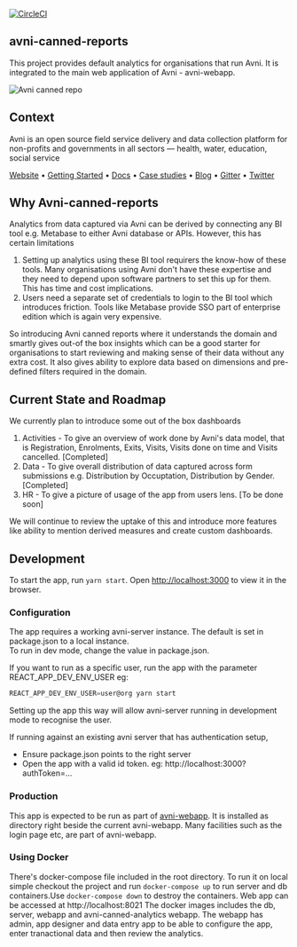 [![CircleCI](https://circleci.com/gh/avniproject/avni-canned-reports/tree/main.svg?style=svg)](https://circleci.com/gh/avniproject/avni-canned-reports/tree/main)


## avni-canned-reports
This project provides default analytics for organisations that run Avni. It is integrated to the main web application of Avni - avni-webapp.

![Avni canned repo](https://user-images.githubusercontent.com/426156/141683178-de08f749-1f26-4998-9a92-1fcb88403533.png)

## Context
Avni is an open source field service delivery and data collection platform for non-profits and governments in all sectors — health, water, education, social service

[Website](https://avniproject.org/) • [Getting Started](https://avniproject.org/getting-started/) • [Docs](https://avni.readme.io/docs) • [Case studies](https://avniproject.org/case-studies) • [Blog](https://avniproject.org/blog) • [Gitter](https://gitter.im/avniproject/avni)  • [Twitter](https://twitter.com/avniproject)

## Why Avni-canned-reports
Analytics from data captured via Avni can be derived by connecting any BI tool e.g. Metabase to either Avni database or APIs. However, this has certain limitations 
1. Setting up analytics using these BI tool requirers the know-how of these tools. Many organisations using Avni don't have these expertise and they need to depend upon software partners to set this up for them. This has time and cost implications. 
2. Users need a separate set of credentials to login to the BI tool which introduces friction. Tools like Metabase provide SSO part of enterprise edition which is again very expensive. 

So introducing Avni canned reports where it understands the domain and smartly gives out-of the box insights which can be a good starter for organisations to start reviewing and making sense of their data without any extra cost. It also gives ability to explore data based on dimensions and pre-defined filters required in the domain.

## Current State and Roadmap
We currently plan to introduce some out of the box dashboards

1. Activities - To give an overview of work done by Avni's data model, that is Registration, Enrolments, Exits, Visits, Visits done on time and Visits cancelled. [Completed]
2. Data - To give overall distribution of data captured across form submissions e.g. Distribution by Occuptation, Distribution by Gender. [Completed]
3. HR - To give a picture of usage of the app from users lens. [To be done soon]

We will continue to review the uptake of this and introduce more features like ability to mention derived measures and create custom dashboards.

## Development

To start the app, run  `yarn start`. 
Open [http://localhost:3000](http://localhost:3000) to view it in the browser.

### Configuration
The app requires a working avni-server instance. The default is set in package.json to a local instance.\
 To run in dev mode, change the value in package.json. 
 
If you want to run as a specific user, run the app with the parameter REACT_APP_DEV_ENV_USER
eg: 
```javascript
REACT_APP_DEV_ENV_USER=user@org yarn start
```

Setting up the app this way will allow avni-server running in development mode to recognise the user. 

If running against an existing avni server that has authentication setup, 
- Ensure package.json points to the right server
- Open the app with a valid id token. eg: http://localhost:3000?authToken=...

### Production
This app is expected to be run as part of [avni-webapp](https://github.com/avniproject/avni-webapp/). It is installed as directory right beside the current avni-webapp. Many facilities such as the login page etc, are part of avni-webapp. 


### Using Docker
There's docker-compose file included in the root directory. To run it on local simple checkout the project and run `docker-compose up` to run server and db containers.Use `docker-compose down` to destroy the containers. Web app can be accessed at http://localhost:8021
The docker images includes the db, server, webapp and avni-canned-analytics webapp. The webapp has admin, app designer and data entry app to be able to configure the app, enter tranactional data and then review the analytics.
